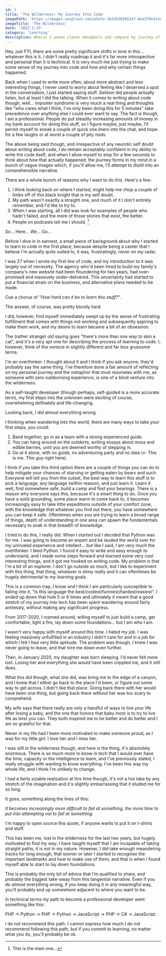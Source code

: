 ```yaml
---
id: 1
title: 'The Wilderness: My Journey Into Code'
imagePath: 'https://images.unsplash.com/photo-1622630285247-8ee379e1e3e7?ixlib=rb-1.2.1&ixid=MnwxMjA3fDB8MHxwaG90by1wYWdlfHx8fGVufDB8fHx8&auto=format&fit=crop&w=1170&q=80'
imageTitle: 'The Wilderness'
date: '2022-1-15'
category: 'Learning'
description: Wherin I weave clever metaphors and compare my journey of learning to code to something else.
---
```


Hey, just FYI, there are some pretty significant shifts in tone in this... whatever this is it. I didn't really roadmap it and it's far more introspective and personal than it is technical. It is very much me just trying to make some sense of my journey into code and how and why certain things happened.

Back when I used to write more often, about more abstract and less interesting things, I never used to worry about feeling like I deserved a spot in the conversation, I just started saying stuff. Seldom did people actually listen, but at least I did the talking. When it comes to writing about code though, well... imposter syndrome is very much a real thing and thoughts like "who cares what I think, I've only been doing this for 5 minutes" take precedence over anything else I could ever want to say. The fact is though, I am a professional. People do put steadily increasing amounts of money in my bank account for doing this stuff, so I figure maybe, just maybe, I'll permit myself to sneak a couple of quick one liners into the chat, and hope for a few laughs or at worst a couple of pity nods.

The above being said though, and irrespective of any neurotic self doubt about writing about code, I do remain acceptably confident in my ability to write the code itself, and when I allow myself to stop for a few seconds to think about how that actually happened, the journey forms in my mind in a bunch of vague images which, if you'll allow me, I'll attempt to distill into an comprehensible narrative.

There are a whole bunch of reasons why I want to do this. Here's a few:

1. I think looking back on where I started, might help me chop a couple of limbs off of this black knight that is my self doubt.
2. My path wasn't exactly a straight one, and much of it I don't entirely remember, and I'd like to try to.
3. When I was starting, all I did was look for examples of people who hadn't failed, and the more of those stories that exist, the better.
4. People on podcasts tell me I should. [^1]

So... Here... We... Go...

Before I dive in in earnest, a small piece of background about why I started to learn to code in the first place, because despite being a career that I believe I'm actually quite suited to, it was, frustratingly, never on my radar.

I was 27 when I wrote my first line of code, and my introduction to it was largely out of necessity. The agency who'd been hired to build my family's company's new website had been floundering for two years, had over-promised and massively under-delivered. This uncertainty had started to put a financial strain on the business, and alternative plans needed to be made.

Cue a chorus of _"How hard can it be to learn this stuff?"_.

The answer, of course, was pretty bloody hard.

I did, however, find myself immediately swept up by the sense of frustrating fulfillment that comes with things not working and subsequently aspiring to make them work, and my desire to learn became a bit of an obsession.

The (rather strange) old saying goes "there's more than one way to skin a cat", and it's a very apt one for describing the process of learning to code. I, however, think of the venture in slightly different and far less gruesome terms.

I'm an overthinker. I thought about it and I think if you ask anyone, they'd probably say the same thing. I've therefore done a fair amount of reflecting on my personal journey and the metaphor that most resonates with me, as someone with zero outdoorsing experience, is one of a blind venture into the wilderness.

As a self-taught developer (though perhaps, self-guided is a more accurate term), my first steps into the unknown were exciting of course, overwhelming definately and life-changing.

Looking back, I did almost everything wrong.

I thinking when wandering into this world, there are many ways to take your first steps, you could:

1. Band together, go in as a team with a strong experienced guide.
2. You can hang around on the outskirts, writing essays about moss and edible berries, until you are deemed worthy of stepping in.
3. Go at it alone, with no guide, no adventuring party and no idea (<- This is me. This guy right here).

I think if you take this third option there are a couple of things you can do to help mitigate your chances of starving or getting eaten by bears and such. Everyone will tell you from the outset, the best way to learn this stuff is to pick a language, any language (within reason), and just learn it. Learn it well, find somewhere safe, build a camp and find your bearings. There is a reason why everyone says this, because it's a smart thing to do. Once you have a solid grounding, some place warm to come back to, it becomes increasingly easy to take little expeditions outside of your comfort zone, with the knowledge that whatever you find out there, you have somewhere you can keep it safe. Oftentimes when you are trying to learn a broad range of things, depth of understanding in one area can spawn the fundamentals necessary to soak in that breadth of knowledge.

I tried to do this, I really did. When I started out I decided that Python was for me. I was going to become an expert and be lauded the world over for my unrivaled experience and intellect... but like I said, I am very much the overthinker. I liked Python. I found it easy to write and easy enough to understand, and I made some steps forward and learned some very cool interesting things, and it got me hooked on writing code. My problem is that I'm a bit of an explorer. I don't go outside so much, but I like to experiment with this thing, that thing, whatever is shiny really and it can oftentimes be hugely detrimental to my learning goals.

This is a common trap, I know and I think I am particularly susceptible to falling into it, "Is this language the best/coolest/funniest/hardest/easiest". I ended up down that hole 5 or 6 times and ultimately it meant that a good stretch of my journey into tech has been spent wandering around fairly aimlessly, without making any significant progress.

From 2017-2020, I roamed around, willing myself to just build a camp, get comfortable, light a fire, lay down some foundations... but I am who I am.

I wasn't very happy with myself around this time. I hated my job. I was feeling massively unfulfilled in an industry I didn't care for and in a job for which I felt I had very little aptitude. The problem was though, I knew I was never going to leave, and that tore me down even further.

Then, in January 2020, my daughter was born sleeping. I'd never felt more lost. Losing her and everything she would have been crippled me, and it still does.

What this did though, what she did, was bring me to the edge of a canyon, and I knew that I either go back to the place I'd been, or figure out some way to get across. I didn't like that place. Going back there with her would have been one thing, but going back there without her was too scary to comprehend.

My wife says that there really are only a handful of ways to live your life after losing a baby, and the one that honors that baby most is to try to live life as best you can. They both inspired me to be better and do better and I am so grateful for that.

Never in my life had I been more motivated to make someone proud, as I was for my little girl. I love her and I miss her.

I was still in the wilderness though, and here is the thing, it's absolutely enormous. There is so much more to know in tech that I would ever have the time, capacity or the intelligence to learn, and I've previously stated, I really struggle with wanting to know everything. I've been this way my whole life, and I think I'm unlikely to change.

I had a fairly sizable realization at this time though, it's not a hot take by any stretch of the imagination and it's slightly embarrassing that it eluded me for so long.

It goes, something along the lines of this:

_It becomes increasingly more difficult to fail at something, the more time to put into attempting not to fail at something._

I'm happy to open source this quote, if anyone wants to put it on t-shirts and stuff.

This has been me, lost in the wilderness for the last two years, but hugely motivated to find my way. I have taught myself that I am incapable of taking straight paths, it is not in my nature. However, I did take enough meandering tracks for long enough, that sooner or later I started to recognise the important landmarks and how to make use of them, and that is when I found myself able to start to lay down foundations.

This is probably the only bit of advice that I'm qualified to share, and probably the biggest take-away from this tangential narrative. Even if you do _almost_ everything wrong, if you keep doing it in any meaningful way, you'll probably end up somewhere adjacent to where you want to be.

In technical terms my path to become a professional developer went something like this:

PHP -> Python -> PHP -> Python -> JavaScript -> PHP -> C# -> JavaScript.

I do not recommend this path. I cannot express how much I do not recommend following this path, but if you commit to learning, no matter what you do, you'll probably be ok.

[^1]: This is the main one...
